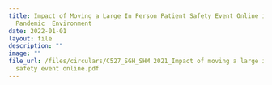 ```yaml
---
title: Impact of Moving a Large In Person Patient Safety Event Online in a
  Pandemic  Environment
date: 2022-01-01
layout: file
description: ""
image: ""
file_url: /files/circulars/C527_SGH_SHM 2021_Impact of moving a large in-person patient
  safety event online.pdf
---
```

